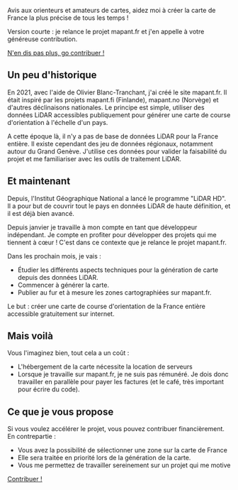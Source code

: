 Avis aux orienteurs et amateurs de cartes, aidez moi à créer la carte de France la plus précise de tous les temps !

Version courte : je relance le projet mapant.fr et j'en appelle à votre généreuse contribution.

<a href="/contribute/step-1" role="button" class="!flex items-center gap-2 w-fit">N'en dis pas plus, go contribuer !<i i-carbon-arrow-right block h-5 w-5></i></a>

## Un peu d'historique

En 2021, avec l'aide de Olivier Blanc-Tranchant, j'ai créé le site mapant.fr. Il était inspiré par les projets mapant.fi (Finlande), mapant.no (Norvège) et d'autres déclinaisons nationales. Le principe est simple, utiliser des données LiDAR accessibles publiquement pour générer une carte de course d'orientation à l'échelle d'un pays.

A cette époque là, il n'y a pas de base de données LiDAR pour la France entière. Il existe cependant des jeu de données régionaux, notamment autour du Grand Genève. J'utilise ces données pour valider la faisabilité du projet et me familiariser avec les outils de traitement LiDAR.

## Et maintenant

Depuis, l'Institut Géographique National a lancé le programme "LiDAR HD". Il a pour but de couvrir tout le pays en données LiDAR de haute définition, et il est déjà bien avancé.

Depuis janvier je travaille à mon compte en tant que développeur indépendant. Je compte en profiter pour développer des projets qui me tiennent à cœur ! C'est dans ce contexte que je relance le projet mapant.fr.

Dans les prochain mois, je vais :

- Étudier les différents aspects techniques pour la génération de carte depuis des données LiDAR.
- Commencer à générer la carte.
- Publier au fur et à mesure les zones cartographiées sur mapant.fr.

Le but : créer une carte de course d'orientation de la France entière accessible gratuitement sur internet.

## Mais voilà

Vous l'imaginez bien, tout cela a un coût :

- L'hébergement de la carte nécessite la location de serveurs
- Lorsque je travaille sur mapant.fr, je ne suis pas rémunéré. Je dois donc travailler en parallèle pour payer les factures (et le café, très important pour écrire du code).

## Ce que je vous propose

Si vous voulez accélérer le projet, vous pouvez contribuer financièrement. En contrepartie :

- Vous avez la possibilité de sélectionner une zone sur la carte de France
- Elle sera traitée en priorité lors de la génération de la carte.
- Vous me permettez de travailler sereinement sur un projet qui me motive

<a href="/contribute/step-1" role="button" class="!flex items-center gap-2 w-fit">Contribuer !<i i-carbon-arrow-right block h-5 w-5></i></a>
